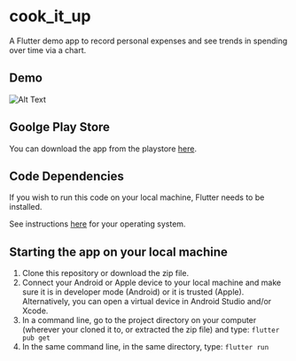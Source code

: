 # cook_it_up

A Flutter demo app to record personal expenses and see trends in spending over time via a chart.

## Demo

![Alt Text](https://firebasestorage.googleapis.com/v0/b/portfolio-ba483.appspot.com/o/mealsdemo.gif?alt=media&token=29b4d3f6-5dd5-41b8-be13-7137e75d57ce)

## Goolge Play Store

You can download the app from the playstore [here](https://play.google.com/store/apps/details?id=space.amnion.flutter_meals_demo).

## Code Dependencies

If you wish to run this code on your local machine, Flutter needs to be installed.

See instructions [here](https://flutter.dev/docs/get-started/install) for your operating system.

## Starting the app on your local machine

1. Clone this repository or download the zip file.
2. Connect your Android or Apple device to your local machine and make sure it is in developer mode (Android) or it is trusted (Apple). Alternatively, you can open a virtual device in Android Studio and/or Xcode.
3. In a command line, go to the project directory on your computer (wherever your cloned it to, or extracted the zip file) and type:
`flutter pub get`
4. In the same command line, in the same directory, type:
`flutter run`